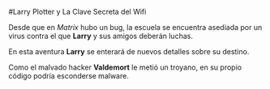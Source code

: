 #Larry Plotter y La Clave Secreta del Wifi

Desde que en *Matrix* hubo un bug, la escuela se encuentra asediada por un virus contra el que 
**Larry** y sus amigos deberán luchas.

En esta aventura **Larry** se enterará de nuevos detalles sobre su 
destino.

Como el malvado hacker **Valdemort** le metió un troyano, en su propio 
código podría esconderse malware.
